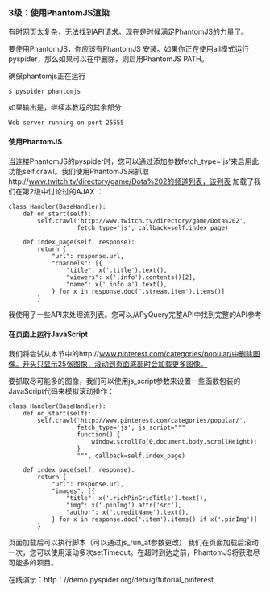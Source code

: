 ### 3级：使用PhantomJS渲染
有时网页太复杂，无法找到API请求。现在是时候满足PhantomJS的力量了。

要使用PhantomJS，你应该有PhantomJS 安装。如果你正在使用all模式运行pyspider，那么如果可以在中删除，则启用PhantomJS PATH。

确保phantomjs正在运行

    $ pyspider phantomjs
如果输出是，继续本教程的其余部分

    Web server running on port 25555
#### 使用PhantomJS
当连接PhantomJS的pyspider时，您可以通过添加参数fetch_type='js'来启用此功能self.crawl。我们使用PhantomJS来抓取http://www.twitch.tv/directory/game/Dota%202的频道列表，该列表 加载了我们在第2级中讨论过的AJAX ：

    class Handler(BaseHandler):
        def on_start(self):
            self.crawl('http://www.twitch.tv/directory/game/Dota%202',
                       fetch_type='js', callback=self.index_page)
    
        def index_page(self, response):
            return {
                "url": response.url,
                "channels": [{
                    "title": x('.title').text(),
                    "viewers": x('.info').contents()[2],
                    "name": x('.info a').text(),
                } for x in response.doc('.stream.item').items()]
            }
我使用了一些API来处理流列表。您可以从PyQuery完整API中找到完整的API参考

#### 在页面上运行JavaScript
我们将尝试从本节中的http://www.pinterest.com/categories/popular/中删除图像。开头只显示25张图像，滚动到页面底部时会加载更多图像。

要抓取尽可能多的图像，我们可以使用js_script参数来设置一些函数包装的JavaScript代码来模拟滚动操作：

    class Handler(BaseHandler):
        def on_start(self):
            self.crawl('http://www.pinterest.com/categories/popular/',
                       fetch_type='js', js_script="""
                       function() {
                           window.scrollTo(0,document.body.scrollHeight);
                       }
                       """, callback=self.index_page)
    
        def index_page(self, response):
            return {
                "url": response.url,
                "images": [{
                    "title": x('.richPinGridTitle').text(),
                    "img": x('.pinImg').attr('src'),
                    "author": x('.creditName').text(),
                } for x in response.doc('.item').items() if x('.pinImg')]
            }
页面加载后可以执行脚本（可以通过js_run_at参数更改）
我们在页面加载后滚动一次，您可以使用滚动多次setTimeout。在超时到达之前，PhantomJS将获取尽可能多的项目。


在线演示：http：//demo.pyspider.org/debug/tutorial_pinterest